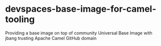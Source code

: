 # devspaces-base-image-for-camel-tooling
Providing a base image on top of community Universal Base Image with jbang trusting Apache Camel GitHub domain
